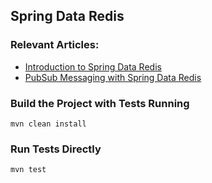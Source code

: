 ## Spring Data Redis

### Relevant Articles:
- [Introduction to Spring Data Redis](http://www.baeldung.com/spring-data-redis-tutorial)
- [PubSub Messaging with Spring Data Redis](http://www.baeldung.com/spring-data-redis-pub-sub)

### Build the Project with Tests Running
```
mvn clean install
```

### Run Tests Directly
```
mvn test
```

